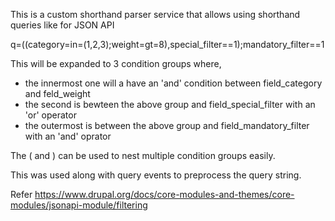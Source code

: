 This is a custom shorthand parser service that allows using shorthand queries like for JSON API 

q=((category=in=(1,2,3);weight=gt=8),special_filter==1);mandatory_filter==1

This will be expanded to 3 condition groups where, 
- the innermost one will a have an 'and' condition between field_category and feld_weight
- the second is bewteen the above group and field_special_filter with an 'or' operator
- the outermost is between the above group and field_mandatory_filter with an 'and' oprator

The ( and ) can be used to nest multiple condition groups easily.

This was used along with query events to preprocess the query string.

Refer https://www.drupal.org/docs/core-modules-and-themes/core-modules/jsonapi-module/filtering
